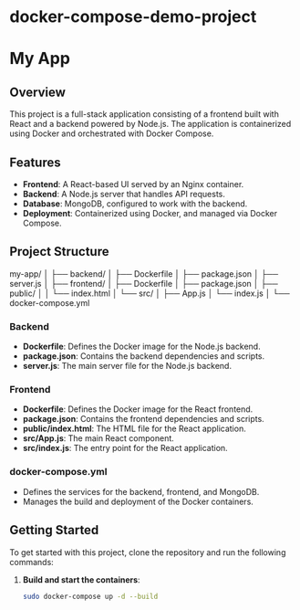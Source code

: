 # docker-compose-demo-project
# My App

## Overview

This project is a full-stack application consisting of a frontend built with React and a backend powered by Node.js. The application is containerized using Docker and orchestrated with Docker Compose. 

## Features

- **Frontend**: A React-based UI served by an Nginx container.
- **Backend**: A Node.js server that handles API requests.
- **Database**: MongoDB, configured to work with the backend.
- **Deployment**: Containerized using Docker, and managed via Docker Compose.

## Project Structure
my-app/
│
├── backend/
│ ├── Dockerfile
│ ├── package.json
│ ├── server.js
│
├── frontend/
│ ├── Dockerfile
│ ├── package.json
│ ├── public/
│ │ └── index.html
│ └── src/
│ ├── App.js
│ └── index.js
│
└── docker-compose.yml



### Backend

- **Dockerfile**: Defines the Docker image for the Node.js backend.
- **package.json**: Contains the backend dependencies and scripts.
- **server.js**: The main server file for the Node.js backend.

### Frontend

- **Dockerfile**: Defines the Docker image for the React frontend.
- **package.json**: Contains the frontend dependencies and scripts.
- **public/index.html**: The HTML file for the React application.
- **src/App.js**: The main React component.
- **src/index.js**: The entry point for the React application.

### docker-compose.yml

- Defines the services for the backend, frontend, and MongoDB.
- Manages the build and deployment of the Docker containers.

## Getting Started

To get started with this project, clone the repository and run the following commands:

1. **Build and start the containers**:

   ```bash
   sudo docker-compose up -d --build
